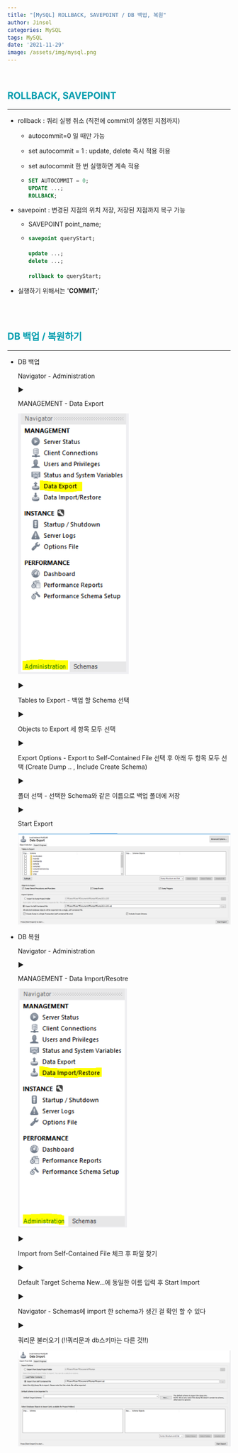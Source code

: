 ```yaml
---
title: "[MySQL] ROLLBACK, SAVEPOINT / DB 백업, 복원"
author: Jinsol
categories: MySQL
tags: MySQL
date: '2021-11-29'
image: /assets/img/mysql.png
---
```


<br>

## <span style="color:#009DAE">ROLLBACK, SAVEPOINT</span>
<hr>

- rollback : 쿼리 실행 취소 (직전에 commit이 실행된 지점까지)

    - autocommit=0 일 때만 가능

    - set autocommit = 1 : update, delete 즉시 적용 허용

    - set autocommit 한 번 실행하면 계속 적용

    -   ```sql
        SET AUTOCOMMIT = 0; 
        UPDATE ...;
        ROLLBACK;
        ```

- savepoint : 변경된 지점의 위치 저장, 저장된 지점까지 복구 가능

    - SAVEPOINT point_name;

    -   ```sql
        savepoint queryStart;

        update ...;
        delete ...;

        rollback to queryStart;
        ```

- 실행하기 위해서는 '**COMMIT;**'


<br>
<br>

## <span style="color:#009DAE">DB 백업 / 복원하기</span>
<hr>

- DB 백업

    Navigator - Administration

    ▶

    MANAGEMENT - Data Export

    ![](/assets/img/db_backup.PNG)

    ▶

    Tables to Export - 백업 할 Schema 선택

    ▶

    Objects to Export 세 항목 모두 선택

    ▶

    Export Options - Export to Self-Contained File 선택 후 아래 두 항목 모두 선택 (Create Dump .. , Include Create Schema)

    ▶

    폴더 선택 - 선택한 Schema와 같은 이름으로 백업 폴더에 저장

    ▶

    Start Export

    ![](/assets/img/db_backup02.PNG)

- DB 복원

    Navigator - Administration

    ▶

    MANAGEMENT - Data Import/Resotre

    ![](/assets/img/db_import.PNG)

    ▶

    Import from Self-Contained File 체크 후 파일 찾기

    ▶

    Default Target Schema New...에 동일한 이름 입력 후 Start Import

    ▶

    Navigator - Schemas에 import 한 schema가 생긴 걸 확인 할 수 있다

    ▶

    쿼리문 불러오기 (!!쿼리문과 db스키마는 다른 것!!)

    ![](/assets/img/db_import02.PNG)